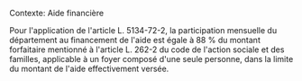 Contexte: Aide financière

Pour l'application de l'article L. 5134-72-2, la participation mensuelle du département au financement de l'aide est égale à 88 % du montant forfaitaire mentionné à l'article L. 262-2 du code de l'action sociale et des familles, applicable à un foyer composé d'une seule personne, dans la limite du montant de l'aide effectivement versée.